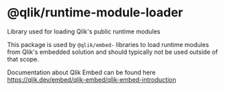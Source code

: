 # @qlik/runtime-module-loader

Library used for loading Qlik's public runtime modules

This package is used by `@qlik/embed-` libraries to load runtime modules from Qlik's embedded solution and should typically not be used outside of that scope.

Documentation about Qlik Embed can be found here <https://qlik.dev/embed/qlik-embed/qlik-embed-introduction>
